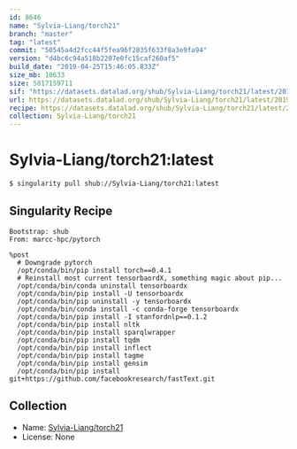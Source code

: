 ```yaml
---
id: 8646
name: "Sylvia-Liang/torch21"
branch: "master"
tag: "latest"
commit: "50545a4d2fcc44f5fea96f2835f633f8a3e9fa94"
version: "d4bc6c94a518b2207e0fc15caf260af5"
build_date: "2019-04-25T15:46:05.833Z"
size_mb: 10633
size: 5817159711
sif: "https://datasets.datalad.org/shub/Sylvia-Liang/torch21/latest/2019-04-25-50545a4d-d4bc6c94/d4bc6c94a518b2207e0fc15caf260af5.simg"
url: https://datasets.datalad.org/shub/Sylvia-Liang/torch21/latest/2019-04-25-50545a4d-d4bc6c94/
recipe: https://datasets.datalad.org/shub/Sylvia-Liang/torch21/latest/2019-04-25-50545a4d-d4bc6c94/Singularity
collection: Sylvia-Liang/torch21
---
```


# Sylvia-Liang/torch21:latest

```bash
$ singularity pull shub://Sylvia-Liang/torch21:latest
```

## Singularity Recipe

```singularity
Bootstrap: shub
From: marcc-hpc/pytorch

%post
  # Downgrade pytorch
  /opt/conda/bin/pip install torch==0.4.1
  # Reinstall most current tensorbaordX, something magic about pip...
  /opt/conda/bin/conda uninstall tensorboardx
  /opt/conda/bin/pip install -U tensorboardx
  /opt/conda/bin/pip uninstall -y tensorboardx
  /opt/conda/bin/conda install -c conda-forge tensorboardx
  /opt/conda/bin/pip install -I stanfordnlp==0.1.2
  /opt/conda/bin/pip install nltk
  /opt/conda/bin/pip install sparqlwrapper
  /opt/conda/bin/pip install tqdm
  /opt/conda/bin/pip install inflect
  /opt/conda/bin/pip install tagme
  /opt/conda/bin/pip install gensim
  /opt/conda/bin/pip install git+https://github.com/facebookresearch/fastText.git
```

## Collection

 - Name: [Sylvia-Liang/torch21](https://github.com/Sylvia-Liang/torch21)
 - License: None

